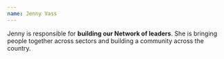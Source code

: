 ```yaml
---
name: Jenny Vass
---
```

Jenny is responsible for **building our Network of leaders**. She is bringing people together across sectors and building a community across the country.